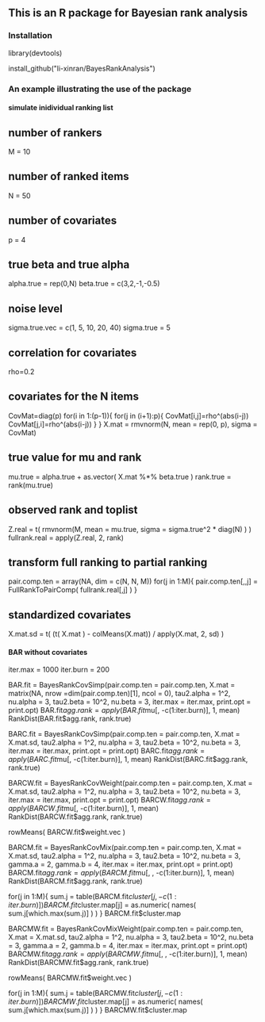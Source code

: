 ## This is an R package for Bayesian rank analysis


### Installation
library(devtools)

install_github("li-xinran/BayesRankAnalysis")

### An example illustrating the use of the package

#### simulate inidividual ranking list
## number of rankers
M = 10
## number of ranked items
N = 50
## number of covariates
p = 4

## true beta and true alpha
alpha.true = rep(0,N) 
beta.true = c(3,2,-1,-0.5)

## noise level
sigma.true.vec = c(1, 5, 10, 20, 40)
sigma.true = 5

## correlation for covariates
rho=0.2
## covariates for the N items
CovMat=diag(p)
for(i in 1:(p-1)){
  for(j in (i+1):p){
    CovMat[i,j]=rho^(abs(i-j))
    CovMat[j,i]=rho^(abs(i-j))
  }
}
X.mat = rmvnorm(N, mean = rep(0, p), sigma = CovMat)

## true value for mu and rank
mu.true = alpha.true + as.vector( X.mat %*% beta.true )
rank.true = rank(mu.true)

## observed rank and toplist
Z.real = t( rmvnorm(M, mean = mu.true, sigma = sigma.true^2 * diag(N) ) )
fullrank.real = apply(Z.real, 2, rank)

## transform full ranking to partial ranking
pair.comp.ten = array(NA, dim = c(N, N, M))
for(j in 1:M){
  pair.comp.ten[,,j] = FullRankToPairComp( fullrank.real[,j] )
}

## standardized covariates
X.mat.sd = t( (t( X.mat ) - colMeans(X.mat)) / apply(X.mat, 2, sd) )

#### BAR without covariates ####
iter.max = 1000
iter.burn = 200

BAR.fit = BayesRankCovSimp(pair.comp.ten = pair.comp.ten, X.mat = matrix(NA, nrow =dim(pair.comp.ten)[1], ncol = 0), 
                              tau2.alpha = 1^2, nu.alpha = 3,
                              tau2.beta = 10^2, nu.beta = 3,
                              iter.max = iter.max, print.opt = print.opt)
BAR.fit$agg.rank = apply(BAR.fit$mu[, -c(1:iter.burn)], 1, mean)
RankDist(BAR.fit$agg.rank, rank.true)

BARC.fit = BayesRankCovSimp(pair.comp.ten = pair.comp.ten, X.mat = X.mat.sd, 
                                tau2.alpha = 1^2, nu.alpha = 3,
                                tau2.beta = 10^2, nu.beta = 3,
                                iter.max = iter.max, print.opt = print.opt)
BARC.fit$agg.rank = apply(BARC.fit$mu[, -c(1:iter.burn)], 1, mean)
RankDist(BARC.fit$agg.rank, rank.true)

BARCW.fit = BayesRankCovWeight(pair.comp.ten = pair.comp.ten, X.mat = X.mat.sd, 
                             tau2.alpha = 1^2, nu.alpha = 3,
                             tau2.beta = 10^2, nu.beta = 3,
                             iter.max = iter.max, print.opt = print.opt)
BARCW.fit$agg.rank = apply(BARCW.fit$mu[, -c(1:iter.burn)], 1, mean)
RankDist(BARCW.fit$agg.rank, rank.true)

rowMeans( BARCW.fit$weight.vec )


BARCM.fit = BayesRankCovMix(pair.comp.ten = pair.comp.ten, X.mat = X.mat.sd, 
                            tau2.alpha = 1^2, nu.alpha = 3,
                            tau2.beta = 10^2, nu.beta = 3,
                            gamma.a = 2, gamma.b = 4,
                            iter.max = iter.max, print.opt = print.opt)
BARCM.fit$agg.rank = apply(BARCM.fit$mu[, , -c(1:iter.burn)], 1, mean)
RankDist(BARCM.fit$agg.rank, rank.true)

for(j in 1:M){
  sum.j = table(BARCM.fit$cluster[j, -c(1:iter.burn)])
  BARCM.fit$cluster.map[j] = as.numeric( names( sum.j[which.max(sum.j)] ) )
}
BARCM.fit$cluster.map


BARCMW.fit = BayesRankCovMixWeight(pair.comp.ten = pair.comp.ten, X.mat = X.mat.sd, 
                                   tau2.alpha = 1^2, nu.alpha = 3,
                                   tau2.beta = 10^2, nu.beta = 3,
                                   gamma.a = 2, gamma.b = 4,
                                   iter.max = iter.max, print.opt = print.opt)
BARCMW.fit$agg.rank = apply(BARCMW.fit$mu[, , -c(1:iter.burn)], 1, mean)
RankDist(BARCMW.fit$agg.rank, rank.true)

rowMeans( BARCMW.fit$weight.vec )

for(j in 1:M){
  sum.j = table(BARCMW.fit$cluster[j, -c(1:iter.burn)])
  BARCMW.fit$cluster.map[j] = as.numeric( names( sum.j[which.max(sum.j)] ) )
}
BARCMW.fit$cluster.map

